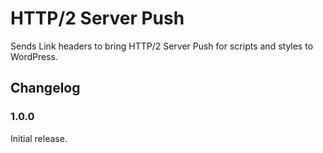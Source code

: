 # HTTP/2 Server Push

Sends Link headers to bring HTTP/2 Server Push for scripts and styles to WordPress.

## Changelog

### 1.0.0

Initial release.
